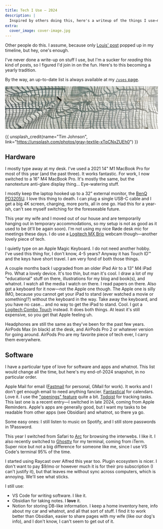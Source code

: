 ```yaml
---
title: Tech I Use — 2024
description: |
  Inspired by others doing this, here's a writeup of the things I use—mostly tech—2024 edition.
extra:
  cover_image: cover-image.jpg
---
```


Other people do this. I assume, because only [Louis' post](https://lpil.uk/blog/what-i-use-2024/) popped up in my timeline, but hey, one's enough.

I've never done a write-up on stuff I use, but I'm a sucker for *reading* this kind of posts, so I figured I'd join in on the fun. Here's to this becoming a yearly tradition.

<span class="small-aside">By the way, an up-to-date list is always available at my [`/uses` page](https://andrealeopardi.com/uses).</span>

<!-- more -->

![Cover image of some construction wrapping (pretty abstract).](cover-image.jpg)

{{ unsplash_credit(name="Tim Johnson", link="<https://unsplash.com/photos/gray-textile-xTqCNxZUEh0>") }}

## Hardware

I mostly type away at my desk. I've used a 2021 14" M1 MacBook Pro for most of this year (and the past three). It works fantastic. For work, I now switched to a 16" M4 MacBook Pro. It's mostly the same, but the nanotexture anti-glare display thing… Eye-watering stuff.

I mostly keep the laptop hooked up to a 32" external monitor, the [BenQ PD3205U](https://www.benq.eu/en-eu/monitor/professional/pd3205u.html). I love this thing to death. I can plug a single USB-C cable and I get a big 4K screen, charging, more ports, all in one go. Had this for a year-ish, can't see myself switching for the foreseeable future.

This year my wife and I moved out of our house and are temporarily hanging out in temporary accommodations, so my setup is not as good as it used to be (it'll be again soon). I'm not using my nice Røde desk mic for meetings these days. I do use a [Logitech MX Brio](https://www.logitech.com/en-us/products/webcams/mx-brio.html) webcam though—another lovely piece of tech.

I quietly type on an Apple Magic Keyboard. I do not need another hobby. I've used this thing for, I don't know, 4-5 years? Anyway it has Touch ID™ and the keys have short travel. I am very fond of both those things.

A couple months back I upgraded from an older iPad Air to a 13" M4 iPad Pro. What a lovely device. It's too thin, but man it's cool. I draw a lot of my "educational" stuff on there, illustrations for my blog and book(s), and whatnot. I watch all the media I watch on there. I read papers on there. Also got a keyboard for it now—not the Apple one though. The Apple one is silly IMO, because you cannot get your iPad to stand (ever watched a movie or something!?) without the keyboard in the way. Take away the keyboard, and you have no case… and no way to get the iPad to stand. Cool. I got a [Logitech Combo Touch](https://www.logitech.com/en-us/products/ipad-keyboards/combo-touch-ipad-pro.920-012658.html) instead. It does both things. At least it's still expensive, so you get that Apple feeling uh.

Headphones are still the same as they've been for the past few years. AirPods Max (in black) at the desk, and AirPods Pro 2 or whatever version for going around. AirPods Pro are my favorite piece of tech ever, I carry them everywhere.

## Software

I have a particular type of love for software and apps and whatnot. This list would change all the time, but here's my end-of-2024 snapshot, in no particular order.

Apple Mail for email ([Fastmail](https://fastmail.com) for personal, GMail for work). It works and I don't get enough email to need anything fancier. [Fantastical](https://flexibits.com/fantastical) for calendars. Love it. I use the ["openings" feature](https://flexibits.com/fantastical/help/openings) quite a bit. [Todoist](https://todoist.com/home) for tracking tasks. This last one is a recent entry—I switched in late 2024, coming from Apple Reminders. Apple's apps are generally good, but I want my tasks to be readable from other apps (see Obsidian) and whatnot, so there ya go.

Some easy ones: I still listen to music on Spotify, and I still store passwords in 1Password.

This year I switched from Safari to [Arc](https://arc.net/) for browsing the interwebs. I like it. I also recently switched to [Ghostty](https://ghostty.org/) for my terminal, coming from iTerm. Super nice but not a big difference for someone like me, since I use VS Code's terminal 95% of the time.

I started using Raycast over Alfred this year too. Plugin ecosystem is nicer.  I don't want to pay $9/mo or however much it is for their pro subscription (I can't justify it), but that leaves me without sync across computers, which is annoying. We'll see what sticks.

I still use:

  * VS Code for writing software. I like it.
  * Obsidian for taking notes. I **love** it.
  * Notion for storing DB-like information. I keep a home inventory here, info about my car and whatnot, and all that sort of stuff. I find it to work better than Obsidian, easier to share pages with my wife (like our dog's info), and I don't know, I can't seem to get out of it.
